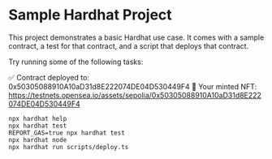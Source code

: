 # Sample Hardhat Project

This project demonstrates a basic Hardhat use case. It comes with a sample contract, a test for that contract, and a script that deploys that contract.

Try running some of the following tasks:

✅ Contract deployed to: 0x50305088910A10aD31d8E222074DE04D530449F4
🎨 Your minted NFT: https://testnets.opensea.io/assets/sepolia/0x50305088910A10aD31d8E222074DE04D530449F4

```shell
npx hardhat help
npx hardhat test
REPORT_GAS=true npx hardhat test
npx hardhat node
npx hardhat run scripts/deploy.ts
```
